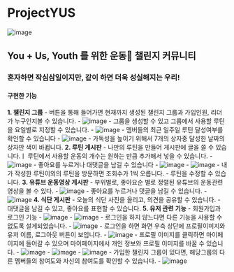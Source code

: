 # ProjectYUS
![image](https://user-images.githubusercontent.com/90673297/171552790-d26abaed-cbad-4e17-a485-b46c3e393690.png)
## You + Us, Youth 를 위한 운동🤸 챌린지 커뮤니티
### 혼자하면 작심삼일이지만, 같이 하면 더욱 성실해지는 우리! 

#### __구현한 기능__
__1. 챌린지 그룹__
    - 버튼을 통해 들어가면 현재까지 생성된 챌린지 그룹과 가입인원, 리더가 누구인지볼 수 있습니다.
    - ![image](https://user-images.githubusercontent.com/90673297/171556184-2f74d0ba-dac1-429a-82bd-c8de20c40299.png)
    - 그룹을 생성할 수 있고 그룹에서 사용할 루틴을 요일별로 지정할 수 있습니다.
    - ![image](https://user-images.githubusercontent.com/90673297/171556583-61085d03-abe5-4fb0-a16f-419bef05722e.png)
    - 멤버들의 최근 일주일 루틴 달성여부를 확인할 수 있습니다
    - ![image](https://user-images.githubusercontent.com/90673297/171556205-5bf592b6-35d7-4e64-85a8-fae3b5dcf64e.png)
    - 가독성을 높이기 위해서 7개의 상자중 달성한 날짜의 상자만 색이 바뀝니다.
__2. 루틴 게시판__
    - 나만의 루틴을 만들어 게시판에 글을 쓸 수 있습니다.ㅣ 루틴에서 사용할 운동의 개수는 원하는 만큼 추가해서 넣을 수 있습니다.
    - ![image](https://user-images.githubusercontent.com/90673297/171556356-927e8254-826e-49b3-b105-827435ccd75f.png)
    - 좋아요를 누르거나 대댓글을 남길 수 있습니다
    - ![image](https://user-images.githubusercontent.com/90673297/171556410-c316e721-ad4f-4a68-9a6f-67942f93bcb6.png)
    - ![image](https://user-images.githubusercontent.com/90673297/171556444-bcc3a098-8101-4671-bb5a-d43702fc8748.png)
    - 내가 작성한 루틴이외의 루틴을 방문하면 조회수가 1씩 오릅니다.
    - 루틴을 수정할 수 있습니다.
__3. 유튜브 운동영상 게시판__
    - 부위별로, 좋아요순 별로 정렬된 유튜브의 운동관련 영상을 볼 수 있다. 
    - ![image](https://user-images.githubusercontent.com/90673297/171556518-7929b4c8-af7d-4396-8570-a2836be9dedb.png)
    - 좋아요를 누르거나 댓글을 남길 수 있습니다.
    - ![image](https://user-images.githubusercontent.com/90673297/171556555-8cad043d-89fa-4f23-8a8c-34f15ef490f3.png)
__4. 식단 게시판__
    - 오늘의 식단 사진을 올리고, 의견을 공유할 수 있습니다. 
    - 대댓글을 남길 수 있고, 좋아요를 표현할 수 있습니다.
__5. 유저 관련 기능__
    - 회원가입과 로그인 기능
    - ![image](https://user-images.githubusercontent.com/90673297/171555699-19fbb163-29c8-495d-afd2-169a2114a8b7.png)
    - ![image](https://user-images.githubusercontent.com/90673297/171555816-d1e5651f-a349-4fb0-961b-15810a845a34.png)
    - 로그인을 하지 않느다면 다른 기능을 사용할 수 없도록 설게되었습니다.
    - ![image](https://user-images.githubusercontent.com/90673297/171555855-1930c9ea-d146-4a3b-a0e2-ef5323687cb9.png)
    - 로그인을 하면 화면 우측 상단에 프로필이미지와 유저 이름, 로그아웃 버튼이 보입니다.
    - ![image](https://user-images.githubusercontent.com/90673297/171555832-a552b9c9-6956-418f-96d0-3e5a426944ae.png)
    - 프로필 이미지를 클릭하면 마이페이지에 들어갈 수 있으며 마이페이지에서 개인 정보와 프로필 이미지를 바꿀 수 있습니다. 
    - ![image](https://user-images.githubusercontent.com/90673297/171556054-22c2d1a0-8b0d-489c-9603-ce1faca8a7ab.png)
    - ![image](https://user-images.githubusercontent.com/90673297/171556079-12e90f80-9588-4b4c-a1d0-95d572643665.png)
    - ![image](https://user-images.githubusercontent.com/90673297/171556103-7490887c-6d45-41c1-91a7-a81233e8d4c3.png)
    - 가입한 챌린지 그룹이 있다면, 해당그룹의 다른 멤버들의 참여도와 자신의 참여도를 확인할 수 있습니다.
    - ![image](https://user-images.githubusercontent.com/90673297/171556704-64625bc1-d4f1-4282-bb6b-770fd2bdeee6.png)

